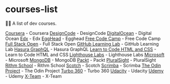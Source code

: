 # courses-list
👨‍🎓 A list of dev courses. 

[Coursera](https://www.coursera.org/) - Coursera
[DesignCode](https://designcode.io) - DesignCode
[DigitalOcean](https://www.digitalocean.com/community/tutorials) - Digital Ocean
[Edx](https://www.edx.org/) - Edx
[EggHead](https://egghead.io/) - Egghead
[Free Code Camp](https://www.freecodecamp.org/) - Free Code Camp
[Full Stack Open](https://fullstackopen.com/) - Full Stack Open
[GitHub Learning Lab](https://lab.github.com/) - GitHub Learning Lab
[Hasura GraphQL](https://hasura.io/learn/) - Hasura GraphQL
[Learn to Code HTML and CSS](https://learn.shayhowe.com/) - Learn to Code HTML and CSS
[Lighthouse Labs](http://lighthouse-labs.thinkific.com/collections) - Lighthouse Labs
[Microsoft](https://docs.microsoft.com/en-us/learn/) - Microsoft
[MongoDB](https://university.mongodb.com/) - MongoDB
[Packt](https://courses.packtpub.com/collections) - Packt
[PluralSight](https://www.pluralsight.com/) - PluralSight
[Rithm School](https://www.rithmschool.com/courses) - Rithm School
[Scotch](https://scotch.io/courses) - Scotch
[Scrimba](https://scrimba.com/) - Scrimba
[The Odin Project](https://www.theodinproject.com/tracks) - The Odin Project
[Turbo 360](https://www.turbo360.co/) - Turbo 360
[Udacity](https://www.udacity.com/) - Udacity
[Udemy](https://www.udemy.com/) - Udemy
[X-Team](https://x-team.com/programming-resources/) - X-Team
